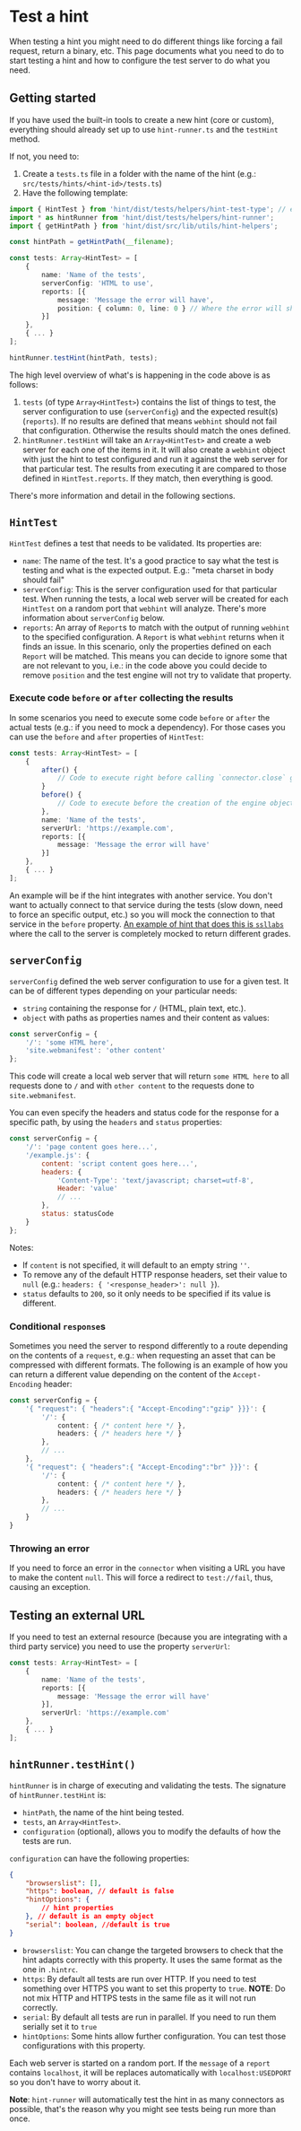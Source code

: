 # Test a hint

When testing a hint you might need to do different things like forcing a fail
request, return a binary, etc. This page documents what you need to do to start
testing a hint and how to configure the test server to do what you need.

## Getting started

If you have used the built-in tools to create a new hint (core or custom),
everything should already set up to use `hint-runner.ts` and the `testHint`
method.

If not, you need to:

1. Create a `tests.ts` file in a folder with the name of the hint
   (e.g.: `src/tests/hints/<hint-id>/tests.ts`)
1. Have the following template:

```ts
import { HintTest } from 'hint/dist/tests/helpers/hint-test-type'; // eslint-disable-line no-unused-vars
import * as hintRunner from 'hint/dist/tests/helpers/hint-runner';
import { getHintPath } from 'hint/dist/src/lib/utils/hint-helpers';

const hintPath = getHintPath(__filename);

const tests: Array<HintTest> = [
    {
        name: 'Name of the tests',
        serverConfig: 'HTML to use',
        reports: [{
            message: 'Message the error will have',
            position: { column: 0, line: 0 } // Where the error will show.
        }]
    },
    { ... }
];

hintRunner.testHint(hintPath, tests);
```

The high level overview of what's is happening in the code above is as follows:

1. `tests` (of type `Array<HintTest>`) contains the list of things to test, the
   server configuration to use (`serverConfig`) and the expected result(s)
   (`reports`). If no results are defined that means `webhint` should not
   fail that configuration. Otherwise the results should match the ones
   defined.
1. `hintRunner.testHint` will take an `Array<HintTest>` and create a web server
   for each one of the items in it. It will also create a `webhint` object
   with just the hint to test configured and run it against the web server for
   that particular test.
   The results from executing it are compared to those defined in
   `HintTest.reports`. If they match, then everything is good.

There's more information and detail in the following sections.

## `HintTest`

`HintTest` defines a test that needs to be validated. Its properties are:

* `name`: The name of the test. It's a good practice to say what the test is
  testing and what is the expected output. E.g.: "meta charset in body should
  fail"
* `serverConfig`: This is the server configuration used for that particular
  test. When running the tests, a local web server will be created for each
  `HintTest` on a random port that `webhint` will analyze. There's more
  information about `serverConfig` below.
* `reports`: An array of `Report`s to match with the output of running
  `webhint` to the specified configuration. A `Report` is what `webhint`
  returns when it finds an issue. In this scenario, only the properties defined
  on each `Report` will be matched. This means you can decide to ignore some
  that are not relevant to you, i.e.: in the code above you could decide to
  remove `position` and the test engine will not try to validate that property.

### Execute code `before` or `after` collecting the results

In some scenarios you need to execute some code `before` or `after`
the actual tests (e.g.: if you need to mock a dependency). For those
cases you can use the `before` and `after` properties of `HintTest`:

```ts
const tests: Array<HintTest> = [
    {
        after() {
            // Code to execute right before calling `connector.close` goes here.
        }
        before() {
            // Code to execute before the creation of the engine object goes here.
        },
        name: 'Name of the tests',
        serverUrl: 'https://example.com',
        reports: [{
            message: 'Message the error will have'
        }]
    },
    { ... }
];
```

An example will be if the hint integrates with another service. You don't want
to actually connect to that service during the tests (slow down, need to force
an specific output, etc.) so you will mock the connection to that service in
the `before` property.
[An example of hint that does this is `ssllabs`][ssllabs tests] where the call
to the server is completely mocked to return different grades.

## `serverConfig`

`serverConfig` defined the web server configuration to use for a given test.
It can be of different types depending on your particular needs:

* `string` containing the response for `/` (HTML, plain text, etc.).
* `object` with paths as properties names and their content as values:

<!-- eslint-disable no-unused-vars -->

```js
const serverConfig = {
    '/': 'some HTML here',
    'site.webmanifest': 'other content'
};
```

This code will create a local web server that will return `some HTML here` to
all requests done to `/` and with `other content` to the requests done to
`site.webmanifest`.

You can even specify the headers and status code for the response for
a specific path, by using the `headers` and `status` properties:

<!-- eslint-disable no-unused-vars -->

```js
const serverConfig = {
    '/': 'page content goes here...',
    '/example.js': {
        content: 'script content goes here...',
        headers: {
            'Content-Type': 'text/javascript; charset=utf-8',
            Header: 'value'
            // ...
        },
        status: statusCode
    }
};
```

Notes:

* If `content` is not specified, it will default to an empty string `''`.
* To remove any of the default HTTP response headers, set their value
  to `null` (e.g.: `headers: { '<response_header>': null }`).
* `status` defaults to `200`, so it only needs to be specified if its
  value is different.

### Conditional `response`s

Sometimes you need the server to respond differently to a route depending
on the contents of a `request`, e.g.: when requesting an asset that can be
compressed with different formats. The following is an example of how you
can return a different value depending on the content of the
`Accept-Encoding` header:

<!-- eslint-disable no-unused-vars -->

```ts
const serverConfig = {
    '{ "request": { "headers":{ "Accept-Encoding":"gzip" }}}': {
        '/': {
            content: { /* content here */ },
            headers: { /* headers here */ }
        },
        // ...
    },
    '{ "request": { "headers":{ "Accept-Encoding":"br" }}}': {
        '/': {
            content: { /* content here */ },
            headers: { /* headers here */ }
        },
        // ...
    }
}
```

### Throwing an error

If you need to force an error in the `connector` when visiting a URL
you have to make the content `null`. This will force a redirect to
`test://fail`, thus, causing an exception.

## Testing an external URL

If you need to test an external resource (because you are integrating
with a third party service) you need to use the property `serverUrl`:

```ts
const tests: Array<HintTest> = [
    {
        name: 'Name of the tests',
        reports: [{
            message: 'Message the error will have'
        }],
        serverUrl: 'https://example.com'
    },
    { ... }
];
```

## `hintRunner.testHint()`

`hintRunner` is in charge of executing and validating the tests. The signature
of `hintRunner.testHint` is:

* `hintPath`, the name of the hint being tested.
* `tests`, an `Array<HintTest>`.
* `configuration` (optional), allows you to modify the defaults of how the
   tests are run.

`configuration` can have the following properties:

```json
{
    "browserslist": [],
    "https": boolean, // default is false
    "hintOptions": {
        // hint properties
    }, // default is an empty object
    "serial": boolean, //default is true
}
```

* `browserslist`: You can change the targeted browsers to check that the hint
  adapts correctly with this property. It uses the same format as the one in
  `.hintrc`.
* `https`: By default all tests are run over HTTP. If you need to test
  something over HTTPS you want to set this property to `true`.
  **NOTE**: Do not mix HTTP and HTTPS tests in the same file as it will not run
  correctly.
* `serial`: By default all tests are run in parallel. If you need to run them
  serially set it to `true`
* `hintOptions`: Some hints allow further configuration. You can test those
  configurations with this property.

Each web server is started on a random port. If the `message` of a `report`
contains `localhost`, it will be replaces automatically with
`localhost:USEDPORT` so you don't have to worry about it.

**Note**: `hint-runner` will automatically test the hint in as many connectors
as possible, that's the reason why you might see tests being run more than
once.

<!-- link labels -->

[ssllabs tests]: https://github.com/sonarwhal/sonarwhal/blob/master/packages/hint-ssllabs/tests/tests.ts
